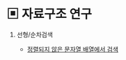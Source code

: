 # ▣ 자료구조 연구

1. 선형/순차검색

    - [정렬되지 않은 문자열 배열에서 검색][Ex10_1]

[Ex10_1]: ./src/main/java/Ex10_linearSearch_1.java
[msi>d>algorithm]: .
